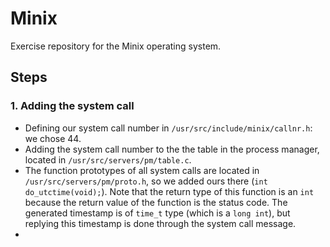 # Minix
Exercise repository for the Minix operating system.

## Steps

### 1. Adding the system call
- Defining our system call number in `/usr/src/include/minix/callnr.h`: we chose 44.
- Adding the system call number to the the table in the process manager, located in `/usr/src/servers/pm/table.c`.
- The function prototypes of all system calls are located in `/usr/src/servers/pm/proto.h`, so we added ours there (`int do_utctime(void);`). Note that the return type of this function is an `int` because the return value of the function is the status code. The generated timestamp is of `time_t` type (which is a `long int`), but replying this timestamp is done through the system call message.
- 